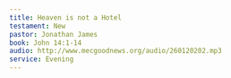 ```yaml
---
title: Heaven is not a Hotel
testament: New
pastor: Jonathan James
book: John 14:1-14
audio: http://www.mecgoodnews.org/audio/260120202.mp3
service: Evening
---
```

